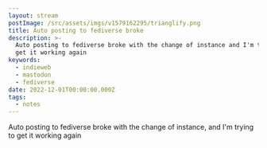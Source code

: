 ```yaml
---
layout: stream
postImage: /src/assets/imgs/v1579162295/trianglify.png
title: Auto posting to fediverse broke
description: >-
  Auto posting to fediverse broke with the change of instance and I'm trying to
  get it working again
keywords:
  - indieweb
  - mastodon
  - fediverse
date: 2022-12-01T00:00:00.000Z
tags:
  - notes
---
```


Auto posting to fediverse broke with the change of instance, and I'm trying to get it working again
